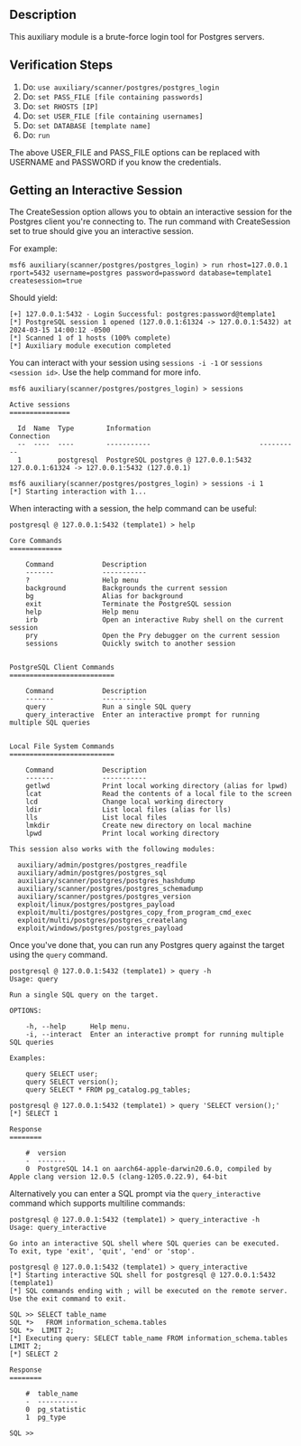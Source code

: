 ## Description

This auxiliary module is a brute-force login tool for Postgres servers.

## Verification Steps

1. Do: ```use auxiliary/scanner/postgres/postgres_login```
2. Do: ```set PASS_FILE [file containing passwords]```
3. Do: ```set RHOSTS [IP]```
4. Do: ```set USER_FILE [file containing usernames]```
5. Do: ```set DATABASE [template name]```
6. Do: ```run```

The above USER_FILE and PASS_FILE options can be replaced with USERNAME
and PASSWORD if you know the credentials.

## Getting an Interactive Session

The CreateSession option allows you to obtain an interactive session
for the Postgres client you're connecting to. The run command with CreateSession
set to true should give you an interactive session.

For example:

```msf
msf6 auxiliary(scanner/postgres/postgres_login) > run rhost=127.0.0.1 rport=5432 username=postgres password=password database=template1 createsession=true
```

Should yield:

```msf
[+] 127.0.0.1:5432 - Login Successful: postgres:password@template1
[*] PostgreSQL session 1 opened (127.0.0.1:61324 -> 127.0.0.1:5432) at 2024-03-15 14:00:12 -0500
[*] Scanned 1 of 1 hosts (100% complete)
[*] Auxiliary module execution completed
```

You can interact with your session using `sessions -i -1` or `sessions <session id>`.
Use the help command for more info.

```msf
msf6 auxiliary(scanner/postgres/postgres_login) > sessions

Active sessions
===============

  Id  Name  Type        Information                           Connection
  --  ----  ----        -----------                           ----------
  1         postgresql  PostgreSQL postgres @ 127.0.0.1:5432  127.0.0.1:61324 -> 127.0.0.1:5432 (127.0.0.1)

msf6 auxiliary(scanner/postgres/postgres_login) > sessions -i 1
[*] Starting interaction with 1...
```

When interacting with a session, the help command can be useful:

```msf
postgresql @ 127.0.0.1:5432 (template1) > help

Core Commands
=============

    Command            Description
    -------            -----------
    ?                  Help menu
    background         Backgrounds the current session
    bg                 Alias for background
    exit               Terminate the PostgreSQL session
    help               Help menu
    irb                Open an interactive Ruby shell on the current session
    pry                Open the Pry debugger on the current session
    sessions           Quickly switch to another session


PostgreSQL Client Commands
==========================

    Command            Description
    -------            -----------
    query              Run a single SQL query
    query_interactive  Enter an interactive prompt for running multiple SQL queries


Local File System Commands
==========================

    Command            Description
    -------            -----------
    getlwd             Print local working directory (alias for lpwd)
    lcat               Read the contents of a local file to the screen
    lcd                Change local working directory
    ldir               List local files (alias for lls)
    lls                List local files
    lmkdir             Create new directory on local machine
    lpwd               Print local working directory

This session also works with the following modules:

  auxiliary/admin/postgres/postgres_readfile
  auxiliary/admin/postgres/postgres_sql
  auxiliary/scanner/postgres/postgres_hashdump
  auxiliary/scanner/postgres/postgres_schemadump
  auxiliary/scanner/postgres/postgres_version
  exploit/linux/postgres/postgres_payload
  exploit/multi/postgres/postgres_copy_from_program_cmd_exec
  exploit/multi/postgres/postgres_createlang
  exploit/windows/postgres/postgres_payload
```

Once you've done that, you can run any Postgres query against the target using the `query` command.

```msf
postgresql @ 127.0.0.1:5432 (template1) > query -h
Usage: query

Run a single SQL query on the target.

OPTIONS:

    -h, --help      Help menu.
    -i, --interact  Enter an interactive prompt for running multiple SQL queries

Examples:

    query SELECT user;
    query SELECT version();
    query SELECT * FROM pg_catalog.pg_tables;

postgresql @ 127.0.0.1:5432 (template1) > query 'SELECT version();'
[*] SELECT 1

Response
========

    #  version
    -  -------
    0  PostgreSQL 14.1 on aarch64-apple-darwin20.6.0, compiled by Apple clang version 12.0.5 (clang-1205.0.22.9), 64-bit
```

Alternatively you can enter a SQL prompt via the `query_interactive` command which supports multiline commands:

```msf
postgresql @ 127.0.0.1:5432 (template1) > query_interactive -h
Usage: query_interactive

Go into an interactive SQL shell where SQL queries can be executed.
To exit, type 'exit', 'quit', 'end' or 'stop'.

postgresql @ 127.0.0.1:5432 (template1) > query_interactive
[*] Starting interactive SQL shell for postgresql @ 127.0.0.1:5432 (template1)
[*] SQL commands ending with ; will be executed on the remote server. Use the exit command to exit.

SQL >> SELECT table_name
SQL *>   FROM information_schema.tables
SQL *>  LIMIT 2;
[*] Executing query: SELECT table_name FROM information_schema.tables LIMIT 2;
[*] SELECT 2

Response
========

    #  table_name
    -  ----------
    0  pg_statistic
    1  pg_type

SQL >>
```
